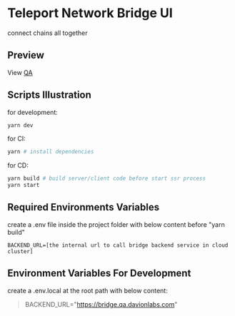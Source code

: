 # Teleport Network Bridge UI

connect chains all together

## Preview

View [QA](https://bridge.qa.davionlabs.com/)

## Scripts Illustration

for development:

```bash
yarn dev
```

for CI:

```bash
yarn # install dependencies
```

for CD:

```bash
yarn build # build server/client code before start ssr process
yarn start
```

## Required Environments Variables

create a .env file inside the project folder with below content before "yarn build"

```
BACKEND_URL=[the internal url to call bridge backend service in cloud cluster]
```

## Environment Variables For Development

create a .env.local at the root path with below content:

> BACKEND_URL="https://bridge.qa.davionlabs.com"
